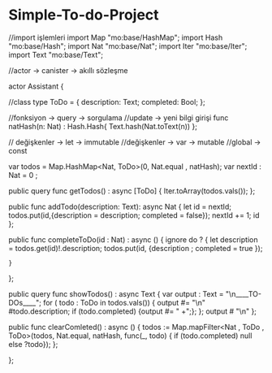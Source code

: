 # Simple-To-do-Project

//import işlemleri
import Map "mo:base/HashMap";
import Hash "mo:base/Hash";
import Nat "mo:base/Nat";
import Iter "mo:base/Iter";
import Text "mo:base/Text";

//actor -> canister -> akıllı sözleşme

actor Assistant {

  //class
  type ToDo = {
    description: Text;
    completed: Bool;
  };

  //fonksiyon -> query -> sorgulama
  //update -> yeni bilgi girişi
  func natHash(n: Nat) : Hash.Hash{
    Text.hash(Nat.toText(n))
  };

  // değişkenler -> let -> immutable
  //değişkenler -> var -> mutable 
  //global -> const

  var todos = Map.HashMap<Nat, ToDo>(0, Nat.equal , natHash);
  var nextId : Nat = 0 ;

  public query func getTodos() : async [ToDo] {
    Iter.toArray(todos.vals());
  };

  public func addTodo(description: Text): async Nat {
    let id = nextId;
    todos.put(id,{description = description; completed = false});
    nextId += 1;
    id
  };

  public func completeToDo(id : Nat) : async () {
    ignore do ? {
      let description = todos.get(id)!.description;
      todos.put(id, {description ; completed = true });

    }
  };

  public query func showTodos()  : async Text {
    var output : Text = "\n____TO-DOs____";
    for ( todo : ToDo in todos.vals()) {
      output #= "\n" #todo.description;
      if (todo.completed) {output #= " +";};
    };
    output # "\n"
  };

  public func clearComleted() : async () {
    todos := Map.mapFilter<Nat , ToDo , ToDo>(todos, Nat.equal, natHash,
    func(_, todo) { if (todo.completed) null else ?todo});
  };

};
